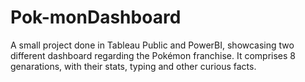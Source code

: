 # Pok-monDashboard
A small project done in Tableau Public and PowerBI, showcasing two different dashboard regarding the Pokémon franchise. It comprises 8 genarations, with their stats, typing and other curious facts.
